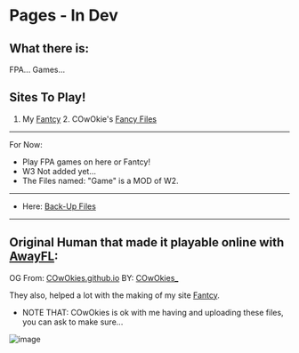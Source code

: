 # Pages - In Dev

What there is:
----
FPA... Games...

## Sites To Play!

1. My [Fantcy](https://sites.google.com/view/fancyexplore/shop/portal-player) 2. COwOkie's [Fancy Files](https://sites.google.com/view/fancy-files/play-online)  

----

For Now:

- Play FPA games on here or Fantcy!
- W3 Not added yet...
- The Files named: "Game" is a MOD of W2.

----

- Here: [Back-Up Files](https://mega.nz/folder/QD8hnYyC#6Pd2o_81M0DI-ak0X96Ppw)

----

## Original Human that made it playable online with [AwayFL](https://github.com/awayfl):

OG From: [COwOkies.github.io](https://github.com/COwOkies/COwOkies.github.io)
BY: [COwOkies_](https://github.com/COwOkies)

They also, helped a lot with the making of my site [Fantcy](https://sites.google.com/view/fancyexplore/shop/portal-player).

- NOTE THAT: COwOkies is ok with me having and uploading these files, you can ask to make sure...

![image](https://user-images.githubusercontent.com/88599122/215097354-a8df0c00-4722-4d41-ada9-9ab13b8df977.png)
